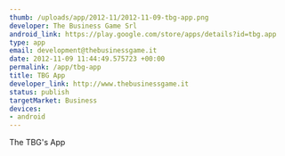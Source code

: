 ```yaml
--- 
thumb: /uploads/app/2012-11/2012-11-09-tbg-app.png
developer: The Business Game Srl
android_link: https://play.google.com/store/apps/details?id=tbg.app
type: app
email: development@thebusinessgame.it
date: 2012-11-09 11:44:49.575723 +00:00
permalink: /app/tbg-app
title: TBG App
developer_link: http://www.thebusinessgame.it
status: publish
targetMarket: Business
devices: 
- android
---
```


The TBG's App
